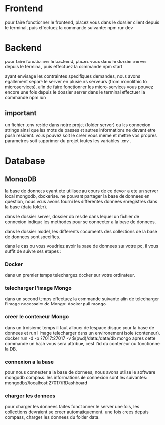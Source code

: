 
# Frontend

pour faire fonctionner le frontend, placez vous dans le dossier client depuis le 
terminal, puis effectuez la commande suivante: 
    npm run dev


# Backend 

pour faire fonctionner le backend, placez vous dans le dossier server depuis le 
terminal, puis effectuez la commande
    npm start

ayant envisage les contraintes specifiques demandes, nous avons egallement separe
le server en plusieurs serveurs (from monolithic to microservices). 
afin de faire fonctionner les micro-services vous pouvez encore une fois depuis le
dossier server dans le terminal effectuer la commande
    npm run <nom du micro-service>

## important
un fichier .env reside dans notre projet (folder server) ou les connexion strings ainsi que les mots de passes et autres informations ne devant etre push resident.
vous pouvez soit le creer vous meme et mettre vos propres parametres soit supprimer du 
projet toutes les variables .env .





# Database

## MongoDB

la base de donnees eyant ete utilisee au cours de ce devoir
a ete un server local mongodb, dockerise.
ne pouvant partager la base de donnees en question, nous vous avons fourni les differentes
donnees enregistres dans la base (data folder). 

dans le dossier server, dossier db reside dans lequel un fichier de connexion indique les 
methodes pour se connecter a la base de donnees.

dans le dossier model, les differents documents des collections de la base de donnees sont specifies.

dans le cas ou vous voudriez avoir la base de donnees sur votre pc, il vous suffit de suivre ses etapes : 

### Docker
dans un premier temps telechargez docker sur votre ordinateur.

### telecharger l'image Mongo
dans un second temps effectuez la commande suivante afin de telecharger l'image necessaire de Mongo:
    docker pull mongo

### creer le conteneur Mongo
dans un troisieme temps il faut allouer de lespace disque pour la base de donnees et run l image 
telecharger dans un environement isole (conteneur).
    docker run -d -p 27017:27017 -v $(pwd)/data:/data/db mongo
apres cette commande un hash vous sera attribue, cest l'id du conteneur ou fonctionne la DB.

### connexion a la base
pour nous connecter a la base de donnees, nous avons utilise le software mongodb compass. 
les informations de connexion sont les suivantes: 
    mongodb://localhost:27017/RDashboard

### charger les donnees
pour charger les donnees faites fonctionner le server une fois, les collections devraient se 
creer automatiquement. une fois crees depuis compass, chargez les donnees du folder data.

 

